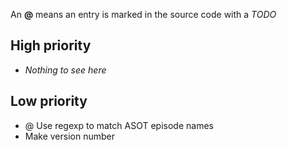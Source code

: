An <strong>@</strong> means an entry is marked in the source code with a <em>TODO</em>

High priority
--------
- <em>Nothing to see here</em>

Low priority
--------
- @ Use regexp to match ASOT episode names
- Make version number
